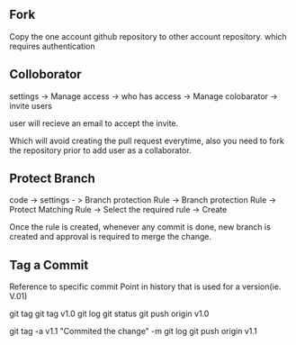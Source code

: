 Fork
-
Copy the one account github repository to other account repository.
which requires authentication

Colloborator
-
settings -> Manage access -> who has access -> Manage colobarator -> invite users

user will recieve an email to accept the invite.

Which will avoid creating the pull request everytime, also you need to fork the repository prior to add user as a collaborator.

Protect Branch
-
code -> settings - > Branch protection Rule -> Branch protection Rule -> Protect Matching Rule -> Select the required rule -> Create

Once the rule is created, whenever any commit is done, new branch is created and approval is required to merge the change.

Tag a Commit
-
Reference to specific commit
Point in history that is used for a version(ie. V.01)

git tag
git tag v1.0
git log
git status
git push origin v1.0

git tag -a v1.1 "Commited the change" -m
git log
git push origin v1.1
